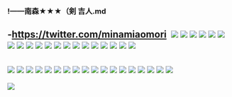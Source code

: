 ### !——南森★★★（剣 吉人.md
-https://twitter.com/minamiaomori
![]()
![](https://pbs.twimg.com/media/EG8K7mGUUAAJnP3?format=jpg&name=4096x4096)
![](https://pbs.twimg.com/media/EGng96OUcAE1G6Q?format=jpg&name=4096x4096)
![](https://pbs.twimg.com/media/EGifb37UcAABtDR?format=jpg&name=4096x4096)
![](https://pbs.twimg.com/media/EFPtJaUVUAAse_m?format=jpg&name=4096x4096)
![](https://pbs.twimg.com/media/EEwg6p-UEAAprwc?format=jpg&name=4096x4096)
![](https://pbs.twimg.com/media/EEwg6p-UEAAprwc?format=jpg&name=4096x4096)
![](https://pbs.twimg.com/media/EEg_M2CU8AAjqtv?format=jpg&name=4096x4096)
![](https://pbs.twimg.com/media/EESMXk9UEAEaKO7?format=jpg&name=4096x4096)
![](https://pbs.twimg.com/media/EEMh0NaVAAAl9f2?format=jpg&name=4096x4096)
![](https://pbs.twimg.com/media/EEHfhnzUEAc8JXx?format=jpg&name=4096x4096)
![](https://pbs.twimg.com/media/ED38W2mVUAIDKoP?format=jpg&name=4096x4096)
![](https://pbs.twimg.com/media/EDY6KjmUEAIr93Y?format=jpg&name=4096x4096)
![](https://pbs.twimg.com/media/EDY6R59UEAA2bgw?format=jpg&name=4096x4096)
![](https://pbs.twimg.com/media/EDO7Nd4UYAElH-U?format=jpg&name=4096x4096)
![](https://pbs.twimg.com/media/EDJ4rR9VUAAAQtj?format=jpg&name=4096x4096)
![](https://pbs.twimg.com/media/EDEbb9wVUAAzOJL?format=jpg&name=4096x4096)
![](https://pbs.twimg.com/media/EC047QpU0AI7pAh?format=jpg&name=4096x4096)
![](https://pbs.twimg.com/media/ECluDU3VAAEcmdb?format=jpg&name=4096x4096)
![](https://pbs.twimg.com/media/ECgc4DgVUAA7L_A?format=jpg&name=4096x4096)
![](https://pbs.twimg.com/media/ECMUh26U8AA7UbA?format=jpg&name=4096x4096)
---
![](https://pbs.twimg.com/media/ECbhX-uU8AAjHIK?format=jpg&name=4096x4096)
![](https://pbs.twimg.com/media/ECG1f8vUIAEWNt2?format=jpg&name=4096x4096)
![](https://pbs.twimg.com/media/EB8hPhkU0AImtuI?format=jpg&name=4096x4096)
![](https://pbs.twimg.com/media/EBn_cqXU0AACyTI?format=jpg&name=4096x4096)
![](https://pbs.twimg.com/media/EBiix-pVAAAMlkz?format=jpg&name=4096x4096)
![](https://pbs.twimg.com/media/EBN3k-lU4AAaNfu?format=jpg&name=4096x4096)
![](https://pbs.twimg.com/media/EA0KTRZVUAARuKA?format=jpg&name=4096x4096)
![](https://pbs.twimg.com/media/EAp757EUwAEt8de?format=jpg&name=4096x4096)
![](https://pbs.twimg.com/media/EAkrWtgU0AE75kF?format=jpg&name=4096x4096)
![](https://pbs.twimg.com/media/EAQIahkU4AAvjQN?format=jpg&name=4096x4096)
![](https://pbs.twimg.com/media/EAAxbFHUYAISg0j?format=jpg&name=4096x4096)
![](https://pbs.twimg.com/media/D_NUKc2VAAIbr9x?format=jpg&name=4096x4096)
![](https://pbs.twimg.com/media/D-4hRj6U8AE9ygG?format=jpg&name=4096x4096)
![](https://pbs.twimg.com/media/D-z8A6LUEAAYpAI?format=png&name=4096x4096)
![](https://pbs.twimg.com/media/D-ZuBCvUcAAILfB?format=jpg&name=4096x4096)
![](https://pbs.twimg.com/media/D-Pr7uJU8AAaNYT?format=jpg&name=4096x4096)
![](https://pbs.twimg.com/media/D9hFYWdUEAAjS1U?format=jpg&name=4096x4096)
![](https://pbs.twimg.com/media/D9WqEhUUYAEAWpL?format=jpg&name=4096x4096)
---
![](https://pbs.twimg.com/media/EActATJVUAEAtnW?format=jpg&name=4096x4096)

